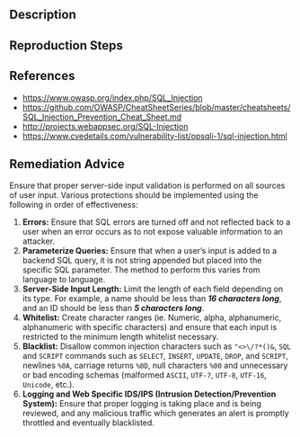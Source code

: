 ## Description


## Reproduction Steps


## References

- https://www.owasp.org/index.php/SQL_Injection
- https://github.com/OWASP/CheatSheetSeries/blob/master/cheatsheets/SQL_Injection_Prevention_Cheat_Sheet.md
- http://projects.webappsec.org/SQL-Injection
- https://www.cvedetails.com/vulnerability-list/opsqli-1/sql-injection.html


## Remediation Advice

Ensure that proper server-side input validation is performed on all sources of user input. Various protections should be implemented using the following in order of effectiveness:

1. **Errors:** Ensure that SQL errors are turned off and not reflected back to a user when an error occurs as to not expose valuable information to an attacker.
2. **Parameterize Queries:** Ensure that when a user’s input is added to a backend SQL query, it is not string appended but placed into the specific SQL parameter.  The method to perform this varies from language to language.
3. **Server-Side Input Length:** Limit the length of each field depending on its type. For example, a name should be less than **_16 characters long_**, and an ID should be less than **_5 characters long_**.
4. **Whitelist:** Create character ranges (ie. Numeric, alpha, alphanumeric, alphanumeric with specific characters) and ensure that each input is restricted to the minimum length whitelist necessary.
5. **Blacklist:** Disallow common injection characters such as `"<>\/?*()&`, `SQL` and `SCRIPT` commands such as `SELECT`, `INSERT`, `UPDATE`, `DROP`, and `SCRIPT`, newlines `%0A`, carriage returns `%0D`, null characters `%00` and unnecessary or bad encoding schemas (malformed `ASCII`, `UTF-7`, `UTF-8`, `UTF-16`, `Unicode`, etc.).
6. **Logging and Web Specific IDS/IPS (Intrusion Detection/Prevention System):** Ensure that proper logging is taking place and is being reviewed, and any malicious traffic which generates an alert is promptly throttled and eventually blacklisted.

